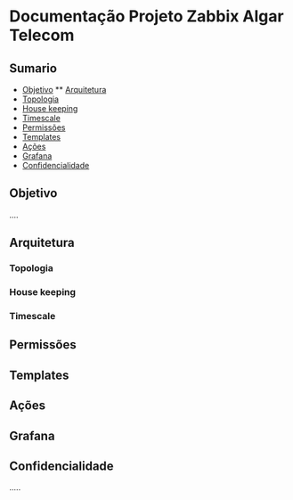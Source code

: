# Documentação Projeto Zabbix Algar Telecom

## Sumario

* [Objetivo](#Objetivo)
** [Arquitetura](#Arquitetura)
* [Topologia](#Topologia)
* [House keeping](#House-keeping)
* [Timescale](#Timescale)
* [Permissões](#Permissões)
* [Templates](#Templates)
* [Ações](#Ações)
* [Grafana](#Grafana)
* [Confidencialidade](#Confidencialidade)

## Objetivo

....

## Arquitetura

### Topologia

### House keeping

### Timescale

## Permissões

## Templates

## Ações

## Grafana

## Confidencialidade

.....
